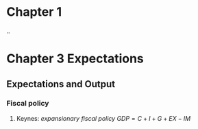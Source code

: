 
# Chapter 1
 ..
# Chapter 3 Expectations
## Expectations and Output
### Fiscal policy
1. Keynes: *expansionary fiscal policy*
$GDP = C + I + G + EX - IM$
<!--stackedit_data:
eyJoaXN0b3J5IjpbMTMzNDcxNTQ3OCw4MDExMzQwNDYsMTIyNT
EwNzMyNV19
-->